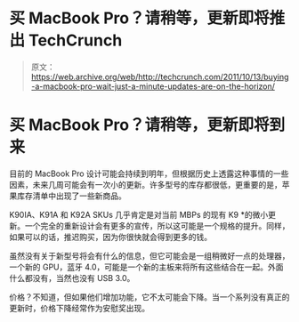 # 买 MacBook Pro？请稍等，更新即将推出 TechCrunch

> 原文：<https://web.archive.org/web/http://techcrunch.com/2011/10/13/buying-a-macbook-pro-wait-just-a-minute-updates-are-on-the-horizon/>

# 买 MacBook Pro？请稍等，更新即将到来

目前的 MacBook Pro 设计可能会持续到明年，但根据历史上透露这种事情的一些因素，未来几周可能会有一次小的更新。许多型号的库存都很低，更重要的是，苹果库存清单中出现了一些新商品。

K90IA、K91A 和 K92A SKUs 几乎肯定是对当前 MBPs 的现有 K9 *的微小更新。一个完全的重新设计会有更多的宣传，所以这可能是一个规格的提升。同样，如果可以的话，推迟购买，因为你很快就会得到更多的钱。

虽然没有关于新型号将会有什么的信息，但它可能会是一组稍微好一点的处理器，一个新的 GPU，蓝牙 4.0，可能是一个新的主板来将所有这些结合在一起。外面什么都没有，当然也没有 USB 3.0。

价格？不知道，但如果他们增加功能，它不太可能会下降。当一个系列没有真正的更新时，价格下降经常作为安慰奖出现。